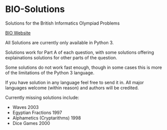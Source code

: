 # BIO-Solutions
Solutions for the British Informatics Olympiad Problems

[BIO Website](https://www.olympiad.org.uk/)

All Solutions are currently only available in Python 3.

Solutions work for Part A of each question, with some solutions offering explainations solutions for other parts of the question.

Some solutions do not work fast enough, though in some cases this is more of the limitations of the Python 3 language.

If you have solution in any language feel free to send it in. All major languages welcome (within reason) and authors will be credited.

Currently missing solutions include:

  - Waves 2003
  - Egyptian Fractions 1997
  - Alphametics (Cryptarithms) 1998
  - Dice Games 2000

